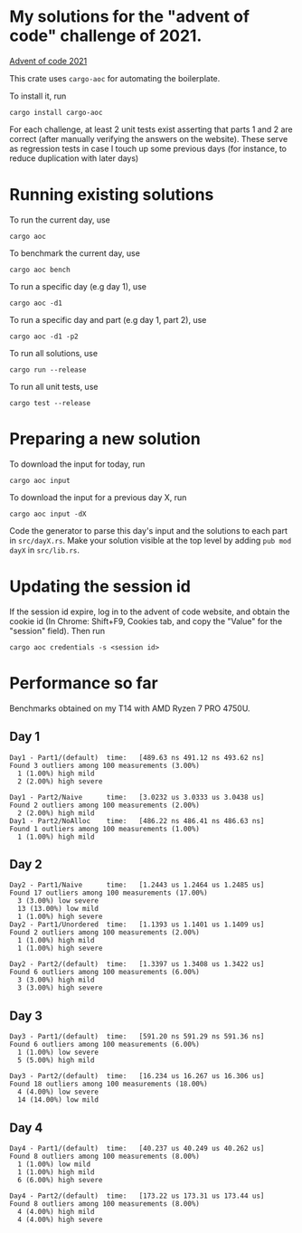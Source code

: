 My solutions for the "advent of code" challenge of 2021.
===

[Advent of code 2021](https://adventofcode.com/2021)

This crate uses `cargo-aoc` for automating the boilerplate.

To install it, run
```
cargo install cargo-aoc
```

For each challenge, at least 2 unit tests exist asserting that parts 1 and 2 are correct (after manually verifying the answers on the website). These serve as regression tests in case I touch up some previous days (for instance, to reduce duplication with later days)

# Running existing solutions

To run the current day, use
```
cargo aoc
```
To benchmark the current day, use
```
cargo aoc bench
```

To run a specific day (e.g day 1), use
```
cargo aoc -d1
```
To run a specific day and part (e.g day 1, part 2), use
```
cargo aoc -d1 -p2
```

To run all solutions, use
```
cargo run --release
```
To run all unit tests, use
```
cargo test --release
```

# Preparing a new solution
To download the input for today, run
```
cargo aoc input
```

To download the input for a previous day X, run
```
cargo aoc input -dX
```

Code the generator to parse this day's input and the solutions to each part in `src/dayX.rs`.
Make your solution visible at the top level by adding `pub mod dayX` in `src/lib.rs`.

# Updating the session id 
If the session id expire, log in to the advent of code website, and obtain the cookie id (In Chrome: Shift+F9, Cookies tab, and copy the "Value" for the "session" field).
Then run
```
cargo aoc credentials -s <session id>
```

# Performance so far

Benchmarks obtained on my T14 with AMD Ryzen 7 PRO 4750U.

## Day 1

```
Day1 - Part1/(default)  time:   [489.63 ns 491.12 ns 493.62 ns]
Found 3 outliers among 100 measurements (3.00%)
  1 (1.00%) high mild
  2 (2.00%) high severe

Day1 - Part2/Naive      time:   [3.0232 us 3.0333 us 3.0438 us]
Found 2 outliers among 100 measurements (2.00%)
  2 (2.00%) high mild
Day1 - Part2/NoAlloc    time:   [486.22 ns 486.41 ns 486.63 ns]
Found 1 outliers among 100 measurements (1.00%)
  1 (1.00%) high mild
```

## Day 2

```
Day2 - Part1/Naive      time:   [1.2443 us 1.2464 us 1.2485 us]
Found 17 outliers among 100 measurements (17.00%)
  3 (3.00%) low severe
  13 (13.00%) low mild
  1 (1.00%) high severe
Day2 - Part1/Unordered  time:   [1.1393 us 1.1401 us 1.1409 us]
Found 2 outliers among 100 measurements (2.00%)
  1 (1.00%) high mild
  1 (1.00%) high severe

Day2 - Part2/(default)  time:   [1.3397 us 1.3408 us 1.3422 us]
Found 6 outliers among 100 measurements (6.00%)
  3 (3.00%) high mild
  3 (3.00%) high severe
```

## Day 3

```
Day3 - Part1/(default)  time:   [591.20 ns 591.29 ns 591.36 ns]
Found 6 outliers among 100 measurements (6.00%)
  1 (1.00%) low severe
  5 (5.00%) high mild

Day3 - Part2/(default)  time:   [16.234 us 16.267 us 16.306 us]
Found 18 outliers among 100 measurements (18.00%)
  4 (4.00%) low severe
  14 (14.00%) low mild
```

## Day 4

```
Day4 - Part1/(default)  time:   [40.237 us 40.249 us 40.262 us]
Found 8 outliers among 100 measurements (8.00%)
  1 (1.00%) low mild
  1 (1.00%) high mild
  6 (6.00%) high severe

Day4 - Part2/(default)  time:   [173.22 us 173.31 us 173.44 us]
Found 8 outliers among 100 measurements (8.00%)
  4 (4.00%) high mild
  4 (4.00%) high severe
```
